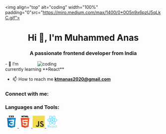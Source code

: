 <img align="top" alt="coding" width="100%" padding="0"src="https://miro.medium.com/max/1400/0*0O5n9x6pzlJ5qLkC.gif">

<h1 align="center">Hi 👋, I'm Muhammed Anas</h1>
<h3 align="center">A passionate frontend developer from India</h3> 
<img align="right" alt="coding" width="400" src="https://miro.medium.com/max/1785/0*7Q3yvSIv_t0ioJ-Z.gif">
- 🌱 I’m currently learning **React**

- 📫 How to reach me **ktmanas2020@gmail.com**

<h3 align="left">Connect with me:</h3>
<p align="left">
</p>

<h3 align="left">Languages and Tools:</h3>
<p align="left"> <a href="https://www.w3schools.com/css/" target="_blank" rel="noreferrer"> <img src="https://raw.githubusercontent.com/devicons/devicon/master/icons/css3/css3-original-wordmark.svg" alt="css3" width="40" height="40"/> </a> <a href="https://www.w3.org/html/" target="_blank" rel="noreferrer"> <img src="https://raw.githubusercontent.com/devicons/devicon/master/icons/html5/html5-original-wordmark.svg" alt="html5" width="40" height="40"/> </a> <a href="https://developer.mozilla.org/en-US/docs/Web/JavaScript" target="_blank" rel="noreferrer"> <img src="https://raw.githubusercontent.com/devicons/devicon/master/icons/javascript/javascript-original.svg" alt="javascript" width="40" height="40"/> </a> <a href="https://reactjs.org/" target="_blank" rel="noreferrer"> <img src="https://raw.githubusercontent.com/devicons/devicon/master/icons/react/react-original-wordmark.svg" alt="react" width="40" height="40"/> </a> </p>
